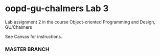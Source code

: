 # oopd-gu-chalmers Lab 3
Lab assignment 2 in the course Object-oriented Programming and Design, GU/Chalmers

See Canvas for instructions.

### MASTER BRANCH
